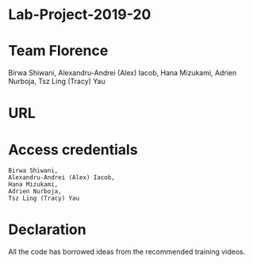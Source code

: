 # Lab-Project-2019-20
# Team Florence
  Birwa Shiwani, 
  Alexandru-Andrei (Alex) Iacob, 
  Hana Mizukami, 
  Adrien Nurboja, 
  Tsz Ling (Tracy) Yau
  
  # URL
  
  # Access credentials
    Birwa Shiwani, 
    Alexandru-Andrei (Alex) Iacob, 
    Hana Mizukami, 
    Adrien Nurboja, 
    Tsz Ling (Tracy) Yau

 # Declaration
   All the code has borrowed ideas from the recommended training videos.
